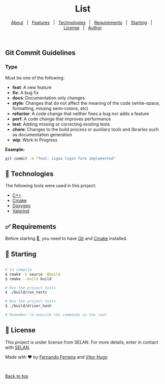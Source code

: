 <div align="center" id="top"> 

  &#xa0;

  <!-- <a href="https://sudoku.netlify.app">Demo</a> -->
</div>

<h1 align="center">List</h1>

<!-- <p align="center">
  <img alt="Github top language" src="https://img.shields.io/github/languages/top/{{YOUR_GITHUB_USERNAME}}/sudoku?color=56BEB8">

  <img alt="Github language count" src="https://img.shields.io/github/languages/count/{{YOUR_GITHUB_USERNAME}}/sudoku?color=56BEB8">

  <img alt="Repository size" src="https://img.shields.io/github/repo-size/{{YOUR_GITHUB_USERNAME}}/sudoku?color=56BEB8">

  <img alt="License" src="https://img.shields.io/github/license/{{YOUR_GITHUB_USERNAME}}/sudoku?color=56BEB8"> -->

  <!-- <img alt="Github issues" src="https://img.shields.io/github/issues/{{YOUR_GITHUB_USERNAME}}/sudoku?color=56BEB8" /> -->

  <!-- <img alt="Github forks" src="https://img.shields.io/github/forks/{{YOUR_GITHUB_USERNAME}}/sudoku?color=56BEB8" /> -->

  <!-- <img alt="Github stars" src="https://img.shields.io/github/stars/{{YOUR_GITHUB_USERNAME}}/sudoku?color=56BEB8" /> -->
<!-- </p> -->

<!-- Status -->

<!-- <h4 align="center"> 
	🚧  Sudoku 🚀 Under construction...  🚧
</h4> 

<hr> -->

<p align="center">
  <a href="#dart-about">About</a> &#xa0; | &#xa0; 
  <a href="#sparkles-features">Features</a> &#xa0; | &#xa0;
  <a href="#rocket-technologies">Technologies</a> &#xa0; | &#xa0;
  <a href="#white_check_mark-requirements">Requirements</a> &#xa0; | &#xa0;
  <a href="#checkered_flag-starting">Starting</a> &#xa0; | &#xa0;
  <a href="#memo-license">License</a> &#xa0; | &#xa0;
  <a href="https://github.com/fernando-ff" target="_blank">Author</a>
</p>

<br>

## Git Commit Guidelines ##

### Type

Must be one of the following:

- **feat**: A new feature
- **fix**: A bug fix
- **docs**: Documentation only changes
- **style**: Changes that do not affect the meaning of the code (white-space, formatting, missing
  semi-colons, etc)
- **refactor**: A code change that neither fixes a bug nor adds a feature
- **perf**: A code change that improves performance
- **test**: Adding missing or correcting existing tests
- **chore**: Changes to the build process or auxiliary tools and libraries such as documentation
  generation
- **wip**: Work in Progress

**Example:**

```sh
git commit -m "feat: sigaa login form implemented"
```

## :rocket: Technologies ##

The following tools were used in this project:

- [C++](https://www.learncpp.com/)
- [Cmake](https://cmake.org/)
- [Doxygen](https://www.doxygen.nl/manual/starting.html)
- [Valgrind](https://valgrind.org/)
 

## :white_check_mark: Requirements ##

Before starting :checkered_flag:, you need to have [Git](https://git-scm.com) and [Cmake](https://cmake.org/) installed.

## :checkered_flag: Starting ##

```bash

# to compile
$ cmake -S source -Bbuild
$ cmake --build build

# Run the project tests
$ ./build/run_tests 

# Run the project tests
$ ./build/driver_hash 

# Remember to execute the commands in the root
```

## :memo: License ##

This project is under license from SELAN. For more details, enter in contact with [SELAN](https://sigaa.ufrn.br/sigaa/public/docente/portal.jsf?siape=2497950).


Made with :heart: by <a href="https://github.com/fernando-ff" target="_blank">Fernando Ferreira</a> and  <a href="#" target="_blank">Vitor Hugo</a>

&#xa0;

<a href="#top">Back to top</a>